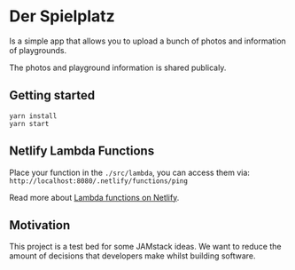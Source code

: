 # Der Spielplatz

Is a simple app that allows you to upload a bunch of photos and information of playgrounds.

The photos and playground information is shared publicaly.

## Getting started

```terminal
yarn install
yarn start
```

## Netlify Lambda Functions

Place your function in the `./src/lambda`, you can access them via: `http://localhost:8080/.netlify/functions/ping`

Read more about [Lambda functions on Netlify](https://www.netlify.com/docs/functions/).

## Motivation

This project is a test bed for some JAMstack ideas. We want to reduce the amount of
decisions that developers make whilst building software.
